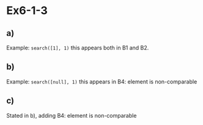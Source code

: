 # Ex6-1-3
## a)

Example: `search([1], 1)` this appears both in B1 and B2.

## b)

Example: `search([null], 1)` this appears in B4: element is non-comparable

## c)
Stated in b), adding B4: element is non-comparable
